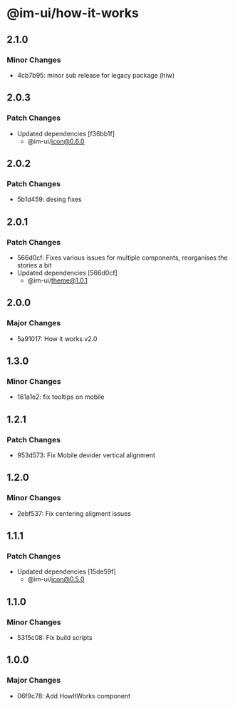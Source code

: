 # @im-ui/how-it-works

## 2.1.0

### Minor Changes

- 4cb7b95: minor sub release for legacy package (hiw)

## 2.0.3

### Patch Changes

- Updated dependencies [f36bb1f]
  - @im-ui/icon@0.6.0

## 2.0.2

### Patch Changes

- 5b1d459: desing fixes

## 2.0.1

### Patch Changes

- 566d0cf: Fixes various issues for multiple components, reorganises the stories a bit
- Updated dependencies [566d0cf]
  - @im-ui/theme@1.0.1

## 2.0.0

### Major Changes

- 5a91017: How it works v2.0

## 1.3.0

### Minor Changes

- 161a1e2: fix tooltips on mobile

## 1.2.1

### Patch Changes

- 953d573: Fix Mobile devider vertical alignment

## 1.2.0

### Minor Changes

- 2ebf537: Fix centering aligment issues

## 1.1.1

### Patch Changes

- Updated dependencies [15de59f]
  - @im-ui/icon@0.5.0

## 1.1.0

### Minor Changes

- 5315c08: Fix build scripts

## 1.0.0

### Major Changes

- 06f9c78: Add HowItWorks component
